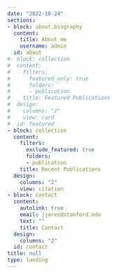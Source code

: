 ```yaml
---
date: "2022-10-24"
sections:
- block: about.biography
  content:
    title: About me
    username: admin
  id: about
#- block: collection
#  content:
#    filters:
#      featured_only: true
#      folders:
#      - publication
#    title: Featured Publications
#  design:
#    columns: "2"
#    view: card
#  id: featured
- block: collection
  content:
    filters:
      exclude_featured: true
      folders:
      - publication
    title: Recent Publications
  design:
    columns: "2"
    view: citation
- block: contact
  content:
    autolink: true
    email: jjares@stanford.edu
    text: ""
    title: Contact
  design:
    columns: "2"
  id: contact
title: null
type: landing
---
```

